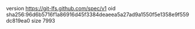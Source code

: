 version https://git-lfs.github.com/spec/v1
oid sha256:96d6b5716f1a86916d45f3384deaeea5a27ad9a1550f5e1358e9f559dc819ea0
size 7993
